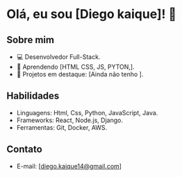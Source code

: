 # Olá, eu sou [Diego kaique]! 👋

## Sobre mim
- 💻 Desenvolvedor Full-Stack.
- 🌱 Aprendendo [HTML CSS, JS, PYTON,].
- 🚀 Projetos em destaque: [Ainda não tenho ].

## Habilidades
- Linguagens: Html, Css, Python, JavaScript, Java.
- Frameworks: React, Node.js, Django.
- Ferramentas: Git, Docker, AWS.

## Contato
- E-mail: [diego.kaique14@gmail.com]
